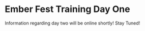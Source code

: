 Ember Fest Training Day One
===========================

Information regarding day two will be online shortly! Stay Tuned!